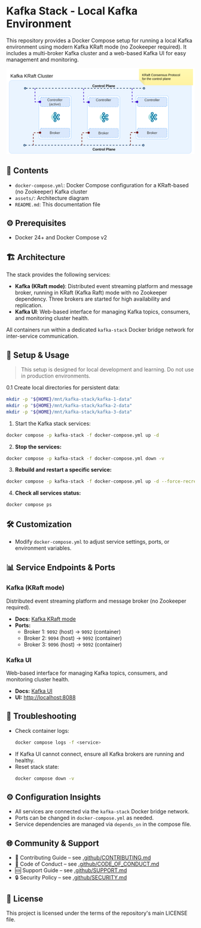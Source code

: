 # Kafka Stack - Local Kafka Environment


This repository provides a Docker Compose setup for running a local Kafka environment using modern Kafka KRaft mode (no Zookeeper required). It includes a multi-broker Kafka cluster and a web-based Kafka UI for easy management and monitoring.

![Kafka Stack](./assets/kafka-stack.drawio.svg)

## 📁 Contents

- `docker-compose.yml`: Docker Compose configuration for a KRaft-based (no Zookeeper) Kafka cluster
- `assets/`: Architecture diagram
- `README.md`: This documentation file

## ⚙️ Prerequisites

- Docker 24+ and Docker Compose v2

## 🏗️ Architecture

The stack provides the following services:

- **Kafka (KRaft mode)**: Distributed event streaming platform and message broker, running in KRaft (Kafka Raft) mode with no Zookeeper dependency. Three brokers are started for high availability and replication.
- **Kafka UI**: Web-based interface for managing Kafka topics, consumers, and monitoring cluster health.

All containers run within a dedicated `kafka-stack` Docker bridge network for inter-service communication.

## 🚀 Setup & Usage

> This setup is designed for local development and learning. Do not use in production environments.


0.1 Create local directories for persistent data:
  ```bash
  mkdir -p "${HOME}/mnt/kafka-stack/kafka-1-data"
  mkdir -p "${HOME}/mnt/kafka-stack/kafka-2-data"
  mkdir -p "${HOME}/mnt/kafka-stack/kafka-3-data"
  ```

1. Start the Kafka stack services:
  ```bash
  docker compose -p kafka-stack -f docker-compose.yml up -d
  ```

2. **Stop the services:**
  ```bash
  docker compose -p kafka-stack -f docker-compose.yml down -v
  ```

3. **Rebuild and restart a specific service:**
  ```bash
  docker compose -p kafka-stack -f docker-compose.yml up -d --force-recreate --no-deps --build <service_name>
  ```

4. **Check all services status:**
  ```bash
  docker compose ps
  ```

## 🛠️ Customization

- Modify `docker-compose.yml` to adjust service settings, ports, or environment variables.

## 📊 Service Endpoints & Ports


### Kafka (KRaft mode)
Distributed event streaming platform and message broker (no Zookeeper required).

- **Docs:** [Kafka KRaft mode](https://kafka.apache.org/documentation/#kraft)
- **Ports:**
  - Broker 1: `9092` (host) → `9092` (container)
  - Broker 2: `9094` (host) → `9092` (container)
  - Broker 3: `9096` (host) → `9092` (container)

### Kafka UI
Web-based interface for managing Kafka topics, consumers, and monitoring cluster health.

- **Docs:** [Kafka UI](https://github.com/provectus/kafka-ui)
- **UI:** [http://localhost:8088](http://localhost:8088)

## 🐞 Troubleshooting

- Check container logs:
  ```bash
  docker compose logs -f <service>
  ```
- If Kafka UI cannot connect, ensure all Kafka brokers are running and healthy.
- Reset stack state:
  ```bash
  docker compose down -v
  ```

## ⚙️ Configuration Insights

- All services are connected via the `kafka-stack` Docker bridge network.
- Ports can be changed in `docker-compose.yml` as needed.
- Service dependencies are managed via `depends_on` in the compose file.

## 🌐 Community & Support

- 🤝 Contributing Guide – see [.github/CONTRIBUTING.md](.github/CONTRIBUTING.md)
- 🤗 Code of Conduct – see [.github/CODE_OF_CONDUCT.md](.github/CODE_OF_CONDUCT.md)
- 🆘 Support Guide – see [.github/SUPPORT.md](.github/SUPPORT.md)
- 🔒 Security Policy – see [.github/SECURITY.md](.github/SECURITY.md)

## 📄 License

This project is licensed under the terms of the repository's main LICENSE file.
